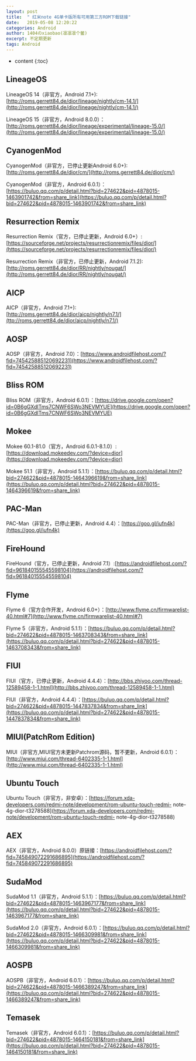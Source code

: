```yaml
---
layout: post
title:  " 红米note 4G单卡版所有可用第三方ROM下载链接"
date:   2019-05-08 12:20:22
categories: Android
author: 1404のxiaobao(凛凛凛个鳖)
excerpt: 不定期更新
tags: Android
---
```


* content
{:toc}

## LineageOS
LineageOS 14（非官方，Android 7.1+):[http://roms.gerrett84.de/dior/lineage/nightly/cm-14.1/](http://roms.gerrett84.de/dior/lineage/nightly/cm-14.1/)

LineageOS 15（非官方，Android 8.0.0）：[http://roms.gerrett84.de/dior/lineage/experimental/lineage-15.0/](http://roms.gerrett84.de/dior/lineage/experimental/lineage-15.0/)

## CyanogenMod
CyanogenMod（非官方，已停止更新Android 6.0+):[http://roms.gerrett84.de/dior/cm/](http://roms.gerrett84.de/dior/cm/)

CyanogenMod（非官方，Android 6.0.1）：[https://buluo.qq.com/p/detail.html?bid=274622&pid=4878015-1463901742&from=share_link](https://buluo.qq.com/p/detail.html?bid=274622&pid=4878015-1463901742&from=share_link)

## Resurrection Remix
Resurrection Remix（官方，已停止更新，Android 6.0+）:[https://sourceforge.net/projects/resurrectionremix/files/dior/](https://sourceforge.net/projects/resurrectionremix/files/dior/)

Resurrection Remix（非官方，已停止更新，Android 7.1.2):[http://roms.gerrett84.de/dior/RR/nightly/nougat/](http://roms.gerrett84.de/dior/RR/nightly/nougat/)

## AICP
AICP（非官方，Android 7.1+):[http://roms.gerrett84.de/dior/aicp/nightly/n7.1/](ttp://roms.gerrett84.de/dior/aicp/nightly/n7.1/)

## AOSP
AOSP（非官方，Android 7.0）：[https://www.androidfilehost.com/?fid=745425885120692231](https://www.androidfilehost.com/?fid=745425885120692231)

## Bliss ROM
Bliss ROM（非官方，Android 6.0.1）：[https://drive.google.com/open?id=0B6gGXdITms7CNWF6SWo3NEVMYUE](https://drive.google.com/open?id=0B6gGXdITms7CNWF6SWo3NEVMYUE)

## Mokee
Mokee 60.1-81.0（官方，Android 6.0.1-8.1.0）:[https://download.mokeedev.com/?device=dior](https://download.mokeedev.com/?device=dior)

Mokee 51.1（非官方，Android 5.1.1）：[https://buluo.qq.com/p/detail.html?bid=274622&pid=4878015-1464396619&from=share_link](https://buluo.qq.com/p/detail.html?bid=274622&pid=4878015-1464396619&from=share_link)

## PAC-Man
PAC-Man（非官方，已停止更新，Android 4.4）：[https://goo.gl/iufn4k](https://goo.gl/iufn4k)

## FireHound
FireHound（官方，已停止更新，Android 7.1）:[https://androidfilehost.com/?fid=961840155545598104](https://androidfilehost.com/?fid=961840155545598104)

## Flyme
Flyme 6（官方合作开发，Android 6.0+）：[http://www.flyme.cn/firmwarelist-40.html#7](http://www.flyme.cn/firmwarelist-40.html#7)

Flyme 5（非官方，Android 5.1.1）：[https://buluo.qq.com/p/detail.html?bid=274622&pid=4878015-1463708343&from=share_link](https://buluo.qq.com/p/detail.html?bid=274622&pid=4878015-1463708343&from=share_link)

## FIUI
FIUI（官方，已停止更新，Android 4.4.4）：[http://bbs.zhiyoo.com/thread-12589458-1-1.html](http://bbs.zhiyoo.com/thread-12589458-1-1.html)

FIUI（非官方，Android 4.4.4）：[https://buluo.qq.com/p/detail.html?bid=274622&pid=4878015-1447837834&from=share_link](https://buluo.qq.com/p/detail.html?bid=274622&pid=4878015-1447837834&from=share_link)

## MIUI(PatchRom Edition)
MIUI（非官方,MIUI官方未更新Patchrom源码，暂不更新，Android 6.0.1）：[http://www.miui.com/thread-6402335-1-1.html](http://www.miui.com/thread-6402335-1-1.html)

## Ubuntu Touch
Ubuntu Touch（非官方，非安卓）：[https://forum.xda-developers.com/redmi-note/development/rom-ubuntu-touch-redmi-   note-4g-dior-t3278588](https://forum.xda-developers.com/redmi-note/development/rom-ubuntu-touch-redmi-   note-4g-dior-t3278588)

## AEX
AEX（非官方，Android 8.0.0）原链接：[https://androidfilehost.com/?fid=745849072291686895](https://androidfilehost.com/?fid=745849072291686895)

## SudaMod
SudaMod 1.1（非官方，Android 5.1.1）：[https://buluo.qq.com/p/detail.html?bid=274622&pid=4878015-1463967177&from=share_link](https://buluo.qq.com/p/detail.html?bid=274622&pid=4878015-1463967177&from=share_link)

SudaMod 2.0（非官方，Android 6.0.1）：[https://buluo.qq.com/p/detail.html?bid=274622&pid=4878015-1466309981&from=share_link](https://buluo.qq.com/p/detail.html?bid=274622&pid=4878015-1466309981&from=share_link)

## AOSPB
AOSPB（非官方，Android 6.0.1）：[https://buluo.qq.com/p/detail.html?bid=274622&pid=4878015-1466389247&from=share_link](https://buluo.qq.com/p/detail.html?bid=274622&pid=4878015-1466389247&from=share_link)

## Temasek
Temasek（非官方，Android 6.0.1）：[https://buluo.qq.com/p/detail.html?bid=274622&pid=4878015-1464150181&from=share_link](https://buluo.qq.com/p/detail.html?bid=274622&pid=4878015-1464150181&from=share_link)
